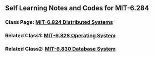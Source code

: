 ## Self Learning Notes and Codes for MIT-6.284

### Class Page: [MIT-6.824 Distributed Systems](https://pdos.csail.mit.edu/6.824/schedule.html) 
### Related Class1: [MIT-6.828 Operating System](https://pdos.csail.mit.edu/6.828/2016/schedule.html) 
### Related Class2: [MIT-6.830 Database System](http://db.csail.mit.edu/6.830/sched.html) 

